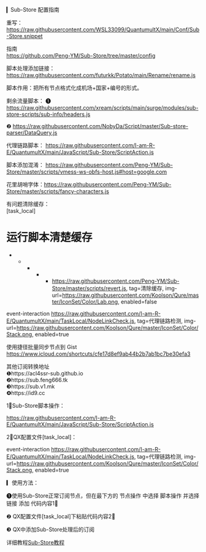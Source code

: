 ▎Sub-Store 配置指南  

重写：https://raw.githubusercontent.com/WSL33099/QuantumultX/main/Conf/Sub-Store.snippet  

指南  
https://github.com/Peng-YM/Sub-Store/tree/master/config  

脚本处理添加链接：
https://raw.githubusercontent.com/futurkk/Potato/main/Rename/rename.js  

脚本作用：把所有节点格式化成机场+国家+编号的形式。  

剩余流量脚本：
❶ https://raw.githubusercontent.com/xream/scripts/main/surge/modules/sub-store-scripts/sub-info/headers.js  

❷ https://raw.githubusercontent.com/NobyDa/Script/master/Sub-store-parser/DataQuery.js  

代理链路脚本：
https://raw.githubusercontent.com/I-am-R-E/QuantumultX/main/JavaScript/Sub-Store/ScriptAction.js  

脚本添加混淆：
https://raw.githubusercontent.com/Peng-YM/Sub-Store/master/scripts/vmess-ws-obfs-host.js#host=google.com  

花里胡哨字体：https://raw.githubusercontent.com/Peng-YM/Sub-Store/master/scripts/fancy-characters.js  

有问题清除缓存：  
[task_local]  
# 运行脚本清楚缓存  
* * * * * https://raw.githubusercontent.com/Peng-YM/Sub-Store/master/scripts/revert.js, tag=清除缓存, img-url=https://raw.githubusercontent.com/Koolson/Qure/master/IconSet/Color/Lab.png, enabled=false   

event-interaction https://raw.githubusercontent.com/I-am-R-E/QuantumultX/main/TaskLocal/NodeLinkCheck.js, tag=代理链路检测, img-url=https://raw.githubusercontent.com/Koolson/Qure/master/IconSet/Color/Stack.png, enabled=true  

使用捷径批量同步节点到 Gist
https://www.icloud.com/shortcuts/cfe17d8ef9ab44b2b7ab1bc7be30efa3


其他订阅转换地址  
❶https://acl4ssr-sub.github.io  
❷https://sub.feng666.tk  
❸https://sub.v1.mk  
❹https://id9.cc  


1⃣️Sub-Store脚本操作：

https://raw.githubusercontent.com/I-am-R-E/QuantumultX/main/JavaScript/Sub-Store/ScriptAction.js

2⃣️QX配置文件[task_local]：

event-interaction https://raw.githubusercontent.com/I-am-R-E/QuantumultX/main/TaskLocal/NodeLinkCheck.js, tag=代理链路检测, img-url=https://raw.githubusercontent.com/Koolson/Qure/master/IconSet/Color/Stack.png, enabled=true

▎使用方法：

❶使用Sub-Store正常订阅节点，但在最下方的 节点操作 中选择 脚本操作 并选择 链接 添加 代码内容1⃣️

❷ QX配置文件[task_local]下粘贴代码内容2⃣️

❸ QX中添加Sub-Store处理后的订阅

详细教程[Sub-Store教程](https://www.notion.so/Sub-Store-6259586994d34c11a4ced5c406264b46)
